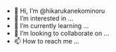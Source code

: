 - 👋 Hi, I’m @hikarukanekominoru
- 👀 I’m interested in ...
- 🌱 I’m currently learning ...
- 💞️ I’m looking to collaborate on ...
- 📫 How to reach me ...

<!---
hikarukanekominoru/hikarukanekominoru is a ✨ special ✨ repository because its `README.md` (this file) appears on your GitHub profile.
You can click the Preview link to take a look at your changes.
--->
